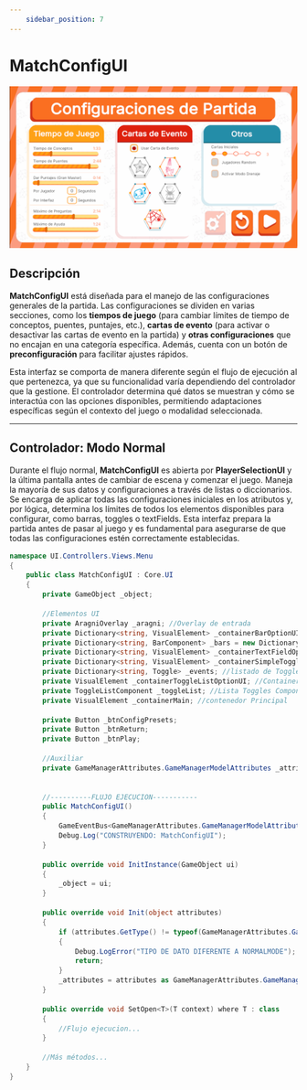 ```yaml
---
    sidebar_position: 7
---
```


# MatchConfigUI

![Ejemplo ](../../../../../static/juego-img/interfaz/interfaces/menu/MatchConfigUI.png)

## Descripción

**MatchConfigUI** está diseñada para el manejo de las configuraciones generales de la partida. Las configuraciones se dividen en varias secciones, como los **tiempos de juego** (para cambiar límites de tiempo de conceptos, puentes, puntajes, etc.), **cartas de evento** (para activar o desactivar las cartas de evento en la partida) y **otras configuraciones** que no encajan en una categoría específica. Además, cuenta con un botón de **preconfiguración** para facilitar ajustes rápidos.

Esta interfaz se comporta de manera diferente según el flujo de ejecución al que pertenezca, ya que su funcionalidad varía dependiendo del controlador que la gestione. El controlador determina qué datos se muestran y cómo se interactúa con las opciones disponibles, permitiendo adaptaciones específicas según el contexto del juego o modalidad seleccionada. 

---

## Controlador: Modo Normal

Durante el flujo normal, **MatchConfigUI** es abierta por **PlayerSelectionUI** y la última pantalla antes de cambiar de escena y comenzar el juego. Maneja la mayoría de sus datos y configuraciones a través de listas o diccionarios. Se encarga de aplicar todas las configuraciones iniciales en los atributos y, por lógica, determina los límites de todos los elementos disponibles para configurar, como barras, toggles o textFields. Esta interfaz prepara la partida antes de pasar al juego y es fundamental para asegurarse de que todas las configuraciones estén correctamente establecidas.

```csharp
namespace UI.Controllers.Views.Menu
{
    public class MatchConfigUI : Core.UI
    {
        private GameObject _object;

        //Elementos UI
        private AragniOverlay _aragni; //Overlay de entrada
        private Dictionary<string, VisualElement> _containerBarOptionUI = new Dictionary<string, VisualElement>(); //Listado de contenedores que conteinen una barra
        private Dictionary<string, BarComponent> _bars = new Dictionary<string, BarComponent>(); //Lista de instanciado para barras
        private Dictionary<string, VisualElement> _containerTextFieldOptionUI = new Dictionary<string, VisualElement>();  //Listado de contenedores que conteinen un text Field
        private Dictionary<string, VisualElement> _containerSimpleToggleOptionUI = new Dictionary<string, VisualElement>(); //Listado de contenedores que conteinen un toggle simple
        private Dictionary<string, Toggle> _events; //listado de Toggles para activado de eventos
        private VisualElement _containerToggleListOptionUI; //Container con lista de opciones Toggle
        private ToggleListComponent _toggleList; //Lista Toggles Componente
        private VisualElement _containerMain; //contenedor Principal

        private Button _btnConfigPresets;
        private Button _btnReturn;
        private Button _btnPlay;

        //Auxiliar
        private GameManagerAttributes.GameManagerModelAttributes _attributes; //contexto Local (Guarda configuraciones)


        //----------FLUJO EJECUCION-----------
        public MatchConfigUI()
        {
            GameEventBus<GameManagerAttributes.GameManagerModelAttributes>.Subscribe("MatchConfiguration", Init);
            Debug.Log("CONSTRUYENDO: MatchConfigUI");
        }

        public override void InitInstance(GameObject ui)
        {
            _object = ui;
        }

        public override void Init(object attributes)
        {
            if (attributes.GetType() != typeof(GameManagerAttributes.GameManagerModelAttributes))
            {
                Debug.LogError("TIPO DE DATO DIFERENTE A NORMALMODE");
                return;
            }
            _attributes = attributes as GameManagerAttributes.GameManagerModelAttributes;
        }

        public override void SetOpen<T>(T context) where T : class
        {
            //Flujo ejecucion...
        }

        //Más métodos...
    }
}
```
